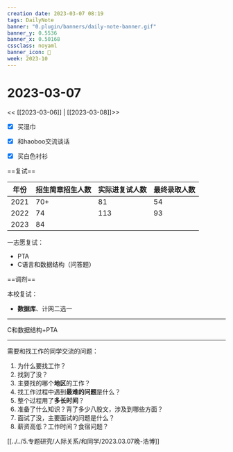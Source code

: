 ```yaml
---
creation date: 2023-03-07 08:19
tags: DailyNote
banner: "0.plugin/banners/daily-note-banner.gif"
banner_y: 0.5536
banner_x: 0.50168
cssclass: noyaml
banner_icon: 💌
week: 2023-10
---
```


# 2023-03-07

<< [[2023-03-06]] | [[2023-03-08]]>>

- [x] 买湿巾
- [x] 和haoboo交流谈话
- [x] 买白色衬衫


==复试==

| 年份 | 招生简章招生人数 | 实际进复试人数 | 最终录取人数 |
| ---- | ---------------- | -------------- | ------------ |
| 2021 | 70+              | 81             | 54           |
| 2022 | 74               | 113            | 93           |
| 2023 | 84               |                |              |

一志愿复试：
- PTA
- C语言和数据结构（问答题）

==调剂==

本校复试：
- **数据库**、计网二选一

---

C和数据结构+PTA

---


需要和找工作的同学交流的问题：
1. 为什么要找工作？
2. 找到了没？
3. 主要找的哪个**地区**的工作？
4. 找工作过程中遇到**最难的问题**是什么？
5. 整个过程用了**多长时间**？
6. 准备了什么知识？背了多少八股文，涉及到哪些方面？
7. 面试了没，主要面试的问题是什么？
8. 薪资高低？工作时间？食宿问题？

[[../../5.专题研究/人际关系/和同学/2023.03.07晚-浩博]]